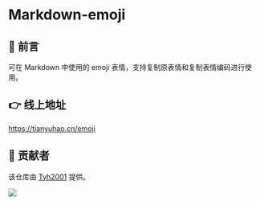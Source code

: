 # Markdown-emoji

## 🥳 前言

可在 Markdown 中使用的 emoji 表情，支持复制原表情和复制表情编码进行使用。

## 👉 线上地址

https://tianyuhao.cn/emoji

## 🙏 贡献者

该仓库由 [Tyh2001](https://github.com/Tyh2001) 提供。

![](https://tianyuhao.cn/images/auto/weixin.png)

